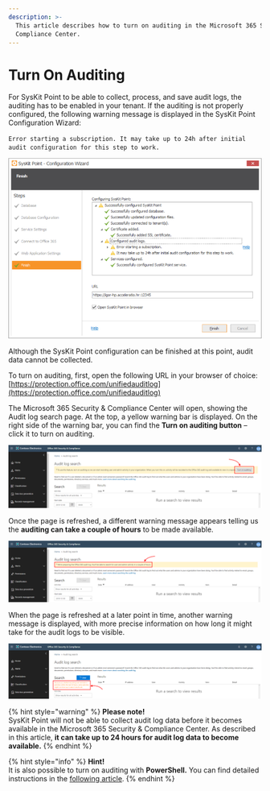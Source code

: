```yaml
---
description: >-
  This article describes how to turn on auditing in the Microsoft 365 Security &
  Compliance Center.
---
```


# Turn On Auditing

For SysKit Point to be able to collect, process, and save audit logs, the auditing has to be enabled in your tenant. If the auditing is not properly configured, the following warning message is displayed in the SysKit Point Configuration Wizard:

`Error starting a subscription. It may take up to 24h after initial audit configuration for this step to work.`

![SysKit Point Configuration Wizard - Warning message](../.gitbook/assets/turn-on-auditing_syskit-point-configuration-wizard-warning-message.png)

Although the SysKit Point configuration can be finished at this point, audit data cannot be collected.

To turn on auditing, first, open the following URL in your browser of choice: [https://protection.office.com/unifiedauditlog](https://protection.office.com/unifiedauditlog)

The Microsoft 365 Security & Compliance Center will open, showing the Audit log search page. At the top, a yellow warning bar is displayed. On the right side of the warning bar, you can find the **Turn on auditing button** – click it to turn on auditing.

![Microsoft 365 Security &amp; Compliance Center - Turn on auditing](../.gitbook/assets/turn-on-auditing_turn-on-button-2%20%281%29.png)

Once the page is refreshed, a different warning message appears telling us the **auditing can take a couple of hours** to be made available.

![Microsoft 365 Security &amp; Compliance Center - Warning bar](../.gitbook/assets/turn-on-auditing_warning%20%283%29%20%281%29%20%282%29%20%282%29%20%282%29%20%282%29.png)

When the page is refreshed at a later point in time, another warning message is displayed, with more precise information on how long it might take for the audit logs to be visible.

![Microsoft 365 Security &amp; Compliance Center - Message](../.gitbook/assets/turn-on-auditing_warning2%20%282%29.png)

{% hint style="warning" %}
**Please note!**  
SysKit Point will not be able to collect audit log data before it becomes available in the Microsoft 365 Security & Compliance Center. As described in this article, **it can take up to 24 hours for audit log data to become available.**
{% endhint %}

{% hint style="info" %}
**Hint!**  
It is also possible to turn on auditing with **PowerShell.** You can find detailed instructions in the [following article](https://docs.microsoft.com/en-us/microsoft-365/compliance/turn-audit-log-search-on-or-off).
{% endhint %}


